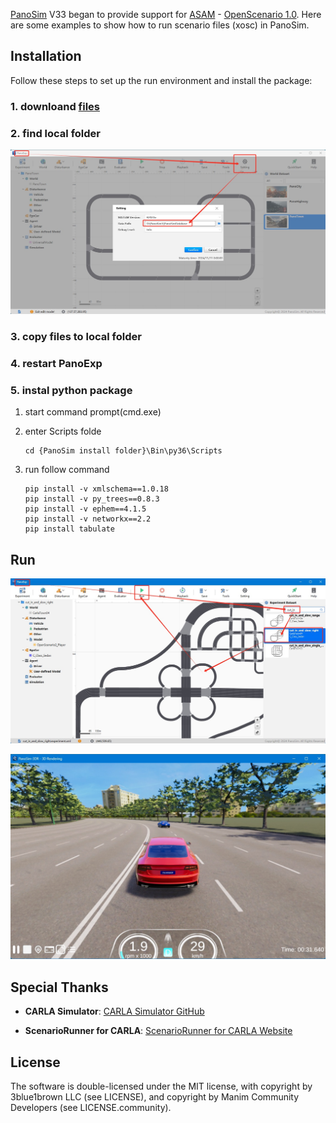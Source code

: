 
[PanoSim](https://www.panosim.com/) V33 began to provide support for [ASAM](https://www.asam.net/) - [OpenScenario 1.0](https://publications.pages.asam.net/standards/ASAM_OpenSCENARIO/ASAM_OpenSCENARIO_XML/latest/index.html). Here are some examples to show how to run scenario files (xosc) in PanoSim.


## Installation

Follow these steps to set up the run environment and install the package:

### 1. downloand [files](./PanoSimDatabase)

### 2. find local folder
![image](docs/images/folder.jpg)

### 3. copy files to local folder

### 4. restart PanoExp

### 5. instal python package

1) start command prompt(cmd.exe)

2) enter Scripts folde
    ```
    cd {PanoSim install folder}\Bin\py36\Scripts
    ```

3) run follow command
    ```
    pip install -v xmlschema==1.0.18
    pip install -v py_trees==0.8.3
    pip install -v ephem==4.1.5
    pip install -v networkx==2.2
    pip install tabulate
    ```

## Run

![image](docs/images/open.jpg)


![image](docs/images/result.jpg)


## Special Thanks

- **CARLA Simulator**: [CARLA Simulator GitHub](https://github.com/carla-simulator/carla)

- **ScenarioRunner for CARLA**: [ScenarioRunner for CARLA Website](https://github.com/carla-simulator/scenario_runner)

## License

The software is double-licensed under the MIT license, with copyright by 3blue1brown LLC (see LICENSE), and copyright by Manim Community Developers (see LICENSE.community).
